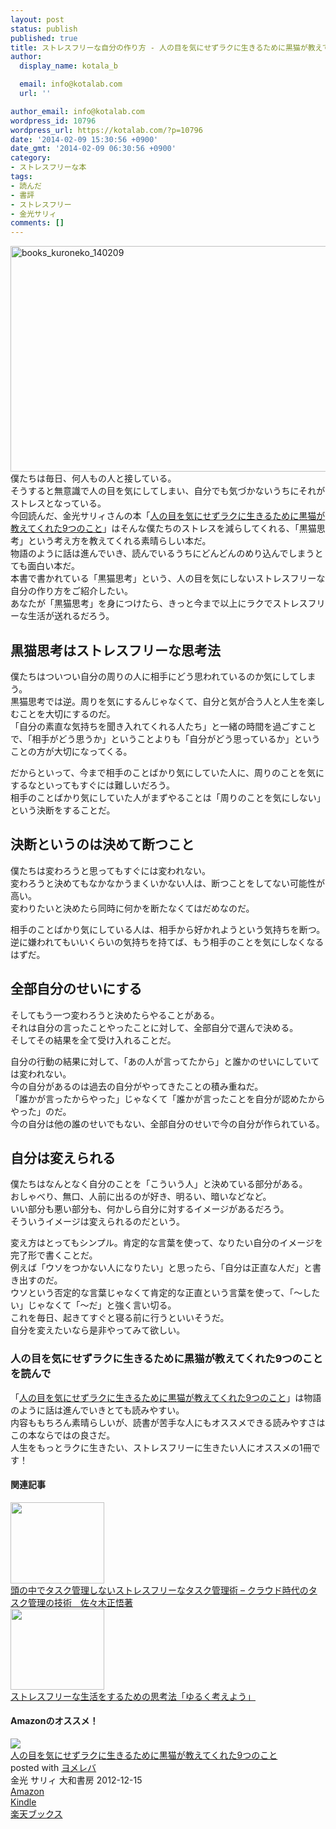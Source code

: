 ```yaml
---
layout: post
status: publish
published: true
title: ストレスフリーな自分の作り方 - 人の目を気にせずラクに生きるために黒猫が教えてくれた9つのこと 金光サリィ著
author:
  display_name: kotala_b

  email: info@kotalab.com
  url: ''

author_email: info@kotalab.com
wordpress_id: 10796
wordpress_url: https://kotalab.com/?p=10796
date: '2014-02-09 15:30:56 +0900'
date_gmt: '2014-02-09 06:30:56 +0900'
category:
- ストレスフリーな本
tags:
- 読んだ
- 書評
- ストレスフリー
- 金光サリィ
comments: []
---
```

<p><img src="https://kotalab.com/wp-content/uploads/books_kuroneko_140209-546x361.jpg" alt="books_kuroneko_140209" width="546" height="361" class="alignnone size-large wp-image-10797" /><br />
僕たちは毎日、何人もの人と接している。<br />
そうすると無意識で人の目を気にしてしまい、自分でも気づかないうちにそれがストレスとなっている。<br />
今回読んだ、金光サリィさんの本「<a href="http://www.amazon.co.jp/exec/obidos/asin/4479771808/same-22/" rel="nofollow" target="_blank">人の目を気にせずラクに生きるために黒猫が教えてくれた9つのこと</a>」はそんな僕たちのストレスを減らしてくれる、「黒猫思考」という考え方を教えてくれる素晴らしい本だ。<br />
物語のように話は進んでいき、読んでいるうちにどんどんのめり込んでしまうとても面白い本だ。<br />
本書で書かれている「黒猫思考」という、人の目を気にしないストレスフリーな自分の作り方をご紹介したい。<br />
あなたが「黒猫思考」を身につけたら、きっと今まで以上にラクでストレスフリーな生活が送れるだろう。<br />
<!--more--></p>
<h2>黒猫思考はストレスフリーな思考法</h2>
<p>僕たちはついつい自分の周りの人に相手にどう思われているのか気にしてしまう。<br />
黒猫思考では逆。周りを気にするんじゃなくて、自分と気が合う人と人生を楽しむことを大切にするのだ。<br />
「自分の素直な気持ちを聞き入れてくれる人たち」と一緒の時間を過ごすことで、<span class="b">「相手がどう思うか」ということよりも「自分がどう思っているか」</span>ということの方が大切になってくる。</p>
<p>だからといって、今まで相手のことばかり気にしていた人に、周りのことを気にするなといってもすぐには難しいだろう。<br />
相手のことばかり気にしていた人がまずやることは<span class="b">「周りのことを気にしない」という決断をする</span>ことだ。</p>
<h2>決断というのは決めて断つこと</h2>
<p>僕たちは変わろうと思ってもすぐには変われない。<br />
変わろうと決めてもなかなかうまくいかない人は、断つことをしてない可能性が高い。<br />
<span class="b">変わりたいと決めたら同時に何かを断たなくてはだめなのだ。</span></p>
<p>相手のことばかり気にしている人は、相手から好かれようという気持ちを断つ。<br />
逆に嫌われてもいいくらいの気持ちを持てば、もう相手のことを気にしなくなるはずだ。</p>
<h2>全部自分のせいにする</h2>
<p>そしてもう一つ変わろうと決めたらやることがある。<br />
それは自分の言ったことやったことに対して、全部自分で選んで決める。<br />
そしてその結果を全て受け入れることだ。</p>
<p>自分の行動の結果に対して、「あの人が言ってたから」と誰かのせいにしていては変われない。<br />
今の自分があるのは過去の自分がやってきたことの積み重ねだ。<br />
「誰かが言ったからやった」じゃなくて「誰かが言ったことを自分が認めたからやった」のだ。<br />
今の自分は他の誰のせいでもない、全部自分のせいで今の自分が作られている。</p>
<h2>自分は変えられる</h2>
<p>僕たちはなんとなく自分のことを「こういう人」と決めている部分がある。<br />
おしゃべり、無口、人前に出るのが好き、明るい、暗いなどなど。<br />
いい部分も悪い部分も、何かしら自分に対するイメージがあるだろう。<br />
そういうイメージは変えられるのだという。</p>
<p>変え方はとってもシンプル。<span class="b">肯定的な言葉を使って、なりたい自分のイメージを完了形で書く</span>ことだ。<br />
例えば「ウソをつかない人になりたい」と思ったら、「自分は正直な人だ」と書き出すのだ。<br />
ウソという否定的な言葉じゃなくて肯定的な正直という言葉を使って、「〜したい」じゃなくて「〜だ」と強く言い切る。<br />
これを毎日、起きてすぐと寝る前に行うといいそうだ。<br />
自分を変えたいなら是非やってみて欲しい。</p>
<h3>人の目を気にせずラクに生きるために黒猫が教えてくれた9つのことを読んで</h3>
<p>「<a href="http://www.amazon.co.jp/exec/obidos/asin/4479771808/same-22/" rel="nofollow" target="_blank">人の目を気にせずラクに生きるために黒猫が教えてくれた9つのこと</a>」は物語のように話は進んでいきとても読みやすい。<br />
内容ももちろん素晴らしいが、読書が苦手な人にもオススメできる読みやすさはこの本ならではの良さだ。<br />
人生をもっとラクに生きたい、ストレスフリーに生きたい人にオススメの1冊です！</p>
<h4 class="rel">関連記事</h4>
<div class="shht">
<div class="shhtimg"><a href="https://kotalab.com/books-cloud-task" target="_blank"><img src="https://kotalab.com/wp-content/uploads/plan-next-action_140103-546x409.jpg" alt="" width="150" height="130" /></a></div>
<div class="shhttext"><a href="https://kotalab.com/books-cloud-task" target="_blank">頭の中でタスク管理しないストレスフリーなタスク管理術 &ndash; クラウド時代のタスク管理の技術　佐々木正悟著</a><a href="http://b.hatena.ne.jp/entry/https://kotalab.com/books-cloud-task" target="_blank"><img border="0" src="http://b.hatena.ne.jp/entry/image/https://kotalab.com/books-cloud-task" alt="" /></a></div>
</div>
<div class="shht">
<div class="shhtimg"><a href="https://kotalab.com/books-thinking" target="_blank"><img src="https://kotalab.com/wp-content/uploads/yuruku_121129-448x336.jpg" alt="" width="150" height="130" /></a></div>
<div class="shhttext"><a href="https://kotalab.com/books-thinking" target="_blank">ストレスフリーな生活をするための思考法「ゆるく考えよう」</a><span class="removed_link" title="http://b.hatena.ne.jp/entry/https://kotalab.com/books-thinking"><img border="0" src="http://b.hatena.ne.jp/entry/image/https://kotalab.com/books-thinking" alt="" /></span></div>
</div>
<h4 class="aam">Amazonのオススメ！</h4>
<div class="booklink-box">
<div class="booklink-image"><a href="http://www.amazon.co.jp/exec/obidos/asin/4479771808/same-22/" rel="nofollow" target="_blank"><img src="http://ecx.images-amazon.com/images/I/51MW7e5rPSL._SL160_.jpg" style="border: none;" /></a></div>
<div class="booklink-info">
<div class="booklink-name"><a href="http://www.amazon.co.jp/exec/obidos/asin/4479771808/same-22/" rel="nofollow" target="_blank">人の目を気にせずラクに生きるために黒猫が教えてくれた9つのこと</a>
<div class="booklink-powered-date">posted with <a href="http://yomereba.com" rel="nofollow" target="_blank">ヨメレバ</a></div>
</div>
<div class="booklink-detail">金光 サリィ 大和書房 2012-12-15    </div>
<div class="booklink-link2">
<div class="shoplinkamazon"><a href="http://www.amazon.co.jp/exec/obidos/asin/4479771808/same-22/" rel="nofollow" target="_blank" title="アマゾン" >Amazon</a></div>
<div class="shoplinkkindle"><a href="http://www.amazon.co.jp/gp/search?keywords=%90l%82%CC%96%DA%82%F0%8BC%82%C9%82%B9%82%B8%83%89%83N%82%C9%90%B6%82%AB%82%E9%82%BD%82%DF%82%C9%8D%95%94L%82%AA%8B%B3%82%A6%82%C4%82%AD%82%EA%82%BD9%82%C2%82%CC%82%B1%82%C6&__mk_ja_JP=%83J%83%5E%83J%83i&url=node%3D2275256051&tag=same-22" rel="nofollow" target="_blank" >Kindle</a></div>
<div class="shoplinkrakuten"><a href="http://c.af.moshimo.com/af/c/click?a_id=374941&p_id=56&pc_id=56&pl_id=637&s_v=b5Rz2P0601xu&url=http%3A%2F%2Fbooks.rakuten.co.jp%2Frb%2F12085501%2F" rel="nofollow" target="_blank" title="楽天ブックス" >楽天ブックス</a></div>
</p></div>
</div>
<div class="booklink-footer"></div>
</div>
